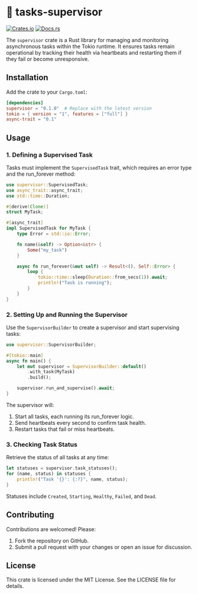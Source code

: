 # 🤖 tasks-supervisor

[![Crates.io](https://img.shields.io/crates/v/supervisor.svg)](https://crates.io/crates/supervisor)
[![Docs.rs](https://docs.rs/supervisor/badge.svg)](https://docs.rs/supervisor)

The `supervisor` crate is a Rust library for managing and monitoring asynchronous tasks within the Tokio runtime. It ensures tasks remain operational by tracking their health via heartbeats and restarting them if they fail or become unresponsive.

## Installation

Add the crate to your `Cargo.toml`:

```toml
[dependencies]
supervisor = "0.1.0"  # Replace with the latest version
tokio = { version = "1", features = ["full"] }
async-trait = "0.1"
```

## Usage

### 1. Defining a Supervised Task

Tasks must implement the `SupervisedTask` trait, which requires an error type and the run_forever method:

```rust
use supervisor::SupervisedTask;
use async_trait::async_trait;
use std::time::Duration;

#[derive(Clone)]
struct MyTask;

#[async_trait]
impl SupervisedTask for MyTask {
    type Error = std::io::Error;

    fn name(&self) -> Option<&str> {
        Some("my_task")
    }

    async fn run_forever(&mut self) -> Result<(), Self::Error> {
        loop {
            tokio::time::sleep(Duration::from_secs(1)).await;
            println!("Task is running");
        }
    }
}
```

### 2. Setting Up and Running the Supervisor

Use the `SupervisorBuilder` to create a supervisor and start supervising tasks:

```rust
use supervisor::SupervisorBuilder;

#[tokio::main]
async fn main() {
    let mut supervisor = SupervisorBuilder::default()
        .with_task(MyTask)
        .build();

    supervisor.run_and_supervise().await;
}
```

The supervisor will:
1. Start all tasks, each running its run_forever logic.
2. Send heartbeats every second to confirm task health.
3. Restart tasks that fail or miss heartbeats.


### 3. Checking Task Status

Retrieve the status of all tasks at any time:

```rust
let statuses = supervisor.task_statuses();
for (name, status) in statuses {
    println!("Task '{}': {:?}", name, status);
}
```

Statuses include `Created`, `Starting`, `Healthy`, `Failed`, and `Dead`.

## Contributing

Contributions are welcomed! Please:
1. Fork the repository on GitHub.
2. Submit a pull request with your changes or open an issue for discussion.

## License
This crate is licensed under the MIT License. See the LICENSE file for details.

